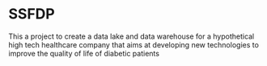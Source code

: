 # SSFDP
This a project to create a data lake and data warehouse for a hypothetical high tech healthcare company that aims at developing new technologies to improve the quality of life of diabetic patients
